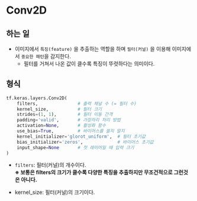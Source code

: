 # Conv2D

## 하는 일
- 이미지에서 ``특징(feature)`` 을 추출하는 역할을 하며 ``필터(커널)`` 을 이용해 이미지에서 ``중요한 패턴``을 감지한다.<br>
    - 필터를 거쳐서 나온 값이 클수록 특징이 뚜렷하다는 의미이다.

## 형식
```python
tf.keras.layers.Conv2D(
    filters,               # 출력 채널 수 (= 필터 수)
    kernel_size,           # 필터 크기
    strides=(1, 1),        # 필터 이동 간격
    padding='valid',       # 가장자리 처리 방법
    activation=None,       # 활성화 함수
    use_bias=True,         # 바이어스를 쓸지 말지
    kernel_initializer='glorot_uniform',  # 필터 초기값
    bias_initializer='zeros',             # 바이어스 초기값
    input_shape=None       # 첫 레이어일 때 입력 크기
)
```

- ``filters``: 필터(커널)의 개수이다.<br>
    **※ 보통은 filters의 크기가 클수록 다양한 특징을 추출하지만 무조건적으로 그런것은 아니다.**

- kernel_size: 필터(커널)의 크기이다.